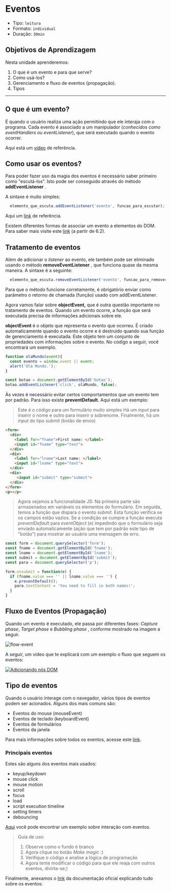 # Eventos

* Tipo: `leitura`
* Formato: `individual`
* Duração: `30min`

## Objetivos de Aprendizagem

Nesta unidade aprenderemos:

1. O que é um evento e para que serve?
2. Como usá-los?
3. Gerenciamento e fluxo de eventos \(propagação\).
4. Tipos

***

## O que é um evento?

É quando o usuário realiza uma ação permitindo que ele interaja com o programa.
Cada evento é associado a um manipulador \(_conhecidos como eventHandlers ou
eventListener_\), que será executado quando o evento ocorrer.

Aqui está um [vídeo](https://www.youtube.com/watch?v=gyICdb1iwII) de referência.

## Como usar os eventos?

Para poder fazer uso da magia dos eventos é necessário saber primeiro como
"escutá-los". Isto pode ser conseguido através do método **addEventListener** .

A sintaxe é muito simples:

```javascript
  elemento_que_escuta.addEventListener('evento', funcao_para_escutar);
```

Aqui um [link](http://www.codexexempla.org/curso/curso_4_3_e.php) de referência.

Existem diferentes formas de associar um evento a elementos do DOM. Para saber
mais visite este
[link](http://librosweb.es/libro/javascript/capitulo_6/modelo_basico_de_eventos_2.html)
\(a partir de 6.2\).

## Tratamento de eventos

Além de adicionar o _listener_ ao evento, ele também pode ser eliminado usando o
método **removeEventListener** , que funciona quase da mesma maneira. A sintaxe
é a seguinte:

```javascript
  elemento_que_escuta.removeEventListener('evento', funcao_para_remover);
```

Para que o método funcione corretamente, é obrigatório enviar como parâmetro o
retorno de chamada \(função\) usado com addEventListener.

Agora vamos falar sobre **objectEvent,** que é outra questão importante no
tratamento de eventos. Quando um evento ocorre, a função que será executada
precisa de informações adicionais sobre ele.

**objectEvent** é o objeto que representa o evento que ocorreu. É criado
automaticamente quando o evento ocorre e é destruído quando sua função de
gerenciamento é executada. Este objeto tem um conjunto de propriedades com
informações sobre o evento. No código a seguir, você encontrará um exemplo.

```javascript
function olaMundo(event){
  const evento = window.event || event;
  alert('Olá Mundo.');
}

const botao = document.getElementById('botao');
botao.addEventListener('click', olaMundo, false);
```

Às vezes é necessário evitar certos comportamentos que um evento tem por padrão.
Para isso existe **preventDefault.** Aqui está um exemplo:

> Este é o código para um formulário muito simples Há um _input_ para inserir o
> nome e outro para inserir o sobrenome. Finalmente, há um _input_ do tipo
> _submit_ \(botão de envio\)

```html
<form>
  <div>
    <label for="fname">First name: </label>
    <input id="fname" type="text">
  </div>
  <div>
    <label for="lname">Last name: </label>
    <input id="lname" type="text">
  </div>
  <div>
     <input id="submit" type="submit">
  </div>
</form>
<p></p>
```

> Agora vejamos a funcionalidade JS: Na primeira parte são armazenados em
> variáveis os elementos do formulário. Em seguida, temos a função que dispara o
> evento _submit._ Esta função verifica se os campos estão vazios. Se a condição
> se cumpre a função executa _preventDefault_ para _eventObject_ \(e\) impedindo
> que o formulário seja enviado automaticamente \(ação que tem por padrão este
> tipo de "botão"\) para mostrar ao usuário uma mensagem de erro.

```javascript
const form = document.querySelector('form');
const fname = document.getElementById('fname');
const lname = document.getElementById('lname');
const submit = document.getElementById('submit');
const para = document.querySelector('p');

form.onsubmit = function(e) {
  if (fname.value === '' || lname.value === '') {
    e.preventDefault();
    para.textContent = 'You need to fill in both names!';
  }
}
```

## Fluxo de Eventos (Propagação)

Quando um evento é executado, ele passa por diferentes fases:  _Capture phase_,
_Target phase_ e _Bubbling phase_ , conforme mostrado na imagem a seguir.

![flow-event](https://user-images.githubusercontent.com/11894994/59521680-4205ca80-8ea3-11e9-8332-0ac326994e11.png)

A seguir, um vídeo que te explicará com um exemplo o fluxo que seguem os
eventos:

[![Adicionando nós
DOM](https://img.youtube.com/vi/wsim6ujXeOY/0.jpg)](https://www.youtube.com/watch?v=wsim6ujXeOY)

## Tipo de eventos

Quando o usuário interage com o navegador, vários tipos de eventos podem ser
acionados. Alguns dos mais comuns são:

* Eventos do mouse \(mouseEvent\)
* Eventos de teclado \(keyboardEvent\)
* Eventos de formulários
* Eventos da janela

Para mais informações sobre todos os eventos, acesse este
[link](https://pt.khanacademy.org/computing/computer-programming/html-css-js/html-js-dom-events/a/dom-event-types).

### Principais eventos

Estes são alguns dos eventos mais usados:

* keyup/keydown
* mouse click
* mouse motion
* scroll
* focus
* load
* script execution timeline
* setting timers
* debouncing

[Aqui](https://codepen.io/intidev/pen/rNOQVyO) você pode encontrar um
exemplo sobre interação com eventos.

> Guia de uso:
>
> 1. Observe como o fundo é branco
> 2. Agora clique no botão _Make magic_ :\)
> 3. Verifique o código e analise a lógica de programação
> 4. Agora tente modificar o código para que ele reaja com outros eventos,
>    divirta-se;\)

Finalmente, anexamos o
[link](https://developer.mozilla.org/pt-BR/docs/Web/Events) da documentação
oficial explicando tudo sobre os eventos:
